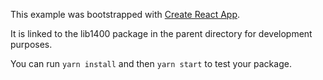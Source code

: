 This example was bootstrapped with [Create React App](https://github.com/facebook/create-react-app).

It is linked to the lib1400 package in the parent directory for development purposes.

You can run `yarn install` and then `yarn start` to test your package.
